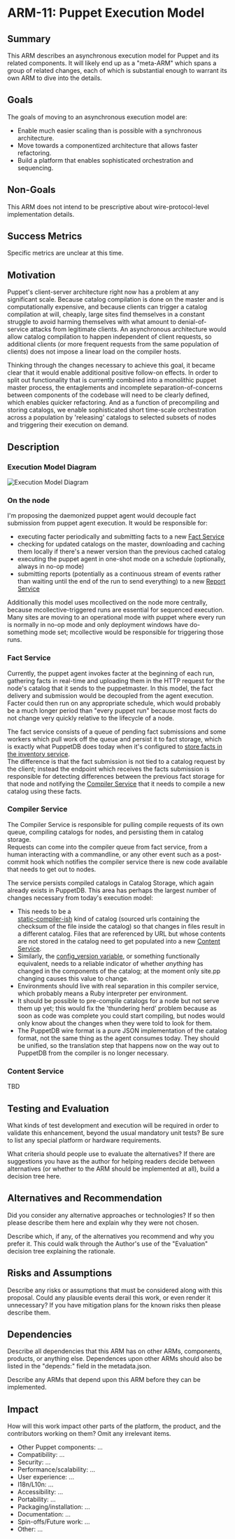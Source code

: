 ARM-11: Puppet Execution Model
==============================

Summary
-------

This ARM describes an asynchronous execution model for Puppet and its
related components. It will likely end up as a "meta-ARM" which spans
a group of related changes, each of which is substantial enough to 
warrant its own ARM to dive into the details.

Goals
-----

The goals of moving to an asynchronous execution model are:

* Enable much easier scaling than is possible with a synchronous architecture.
* Move towards a componentized architecture that allows faster refactoring.
* Build a platform that enables sophisticated orchestration and sequencing.

Non-Goals
---------

This ARM does not intend to be prescriptive about wire-protocol-level
implementation details.

Success Metrics
---------------

Specific metrics are unclear at this time.

Motivation
----------

Puppet's client-server architecture right now has a problem at any significant 
scale.  Because catalog compilation is done on the master and is 
computationally expensive, and because clients can trigger a catalog 
compilation at will, cheaply, large sites find themselves in a constant 
struggle to avoid harming themselves with what amount to denial-of-service 
attacks from legitimate clients. An asynchronous architecture would allow 
catalog compilation to happen independent of client requests, so additional 
clients (or more frequent requests from the same population of clients) does 
not impose a linear load on the compiler hosts.

Thinking through the changes necessary to achieve this goal, it became clear 
that it would enable additional positive follow-on effects. In order to split 
out functionality that is currently combined into a monolithic puppet master 
process, the entaglements and incomplete separation-of-concerns between 
components of the codebase will need to be clearly defined, which enables 
quicker refactoring. And as a function of precompiling and storing catalogs, 
we enable sophisticated short time-scale orchestration across a population by 
'releasing' catalogs to selected subsets of nodes and triggering their 
execution on demand.

Description
-----------

### Execution Model Diagram

![Execution Model Diagram](arm-11-execution_model_diagram.png)

### On the node

I'm proposing the daemonized puppet agent would decouple fact submission from 
puppet agent execution. It would be responsible for:

* executing facter periodically and submitting facts to a new [Fact 
  Service](#description_fact_service) 
* checking for updated catalogs on the master, downloading and caching them 
  locally if there's a newer version than the previous cached catalog
* executing the puppet agent in one-shot mode on a schedule (optionally, 
  always in no-op mode)
* submitting reports (potentially as a continuous stream of events rather than 
  waiting until the end of the run to send everything) to a new [Report 
  Service](#description_report_service)

Additionally this model uses mcollectived on the node more centrally, because 
mcollective-triggered runs are essential for sequenced execution. Many sites 
are moving to an operational mode with puppet where every run is normally in 
no-op mode and only deployment windows have do-something mode set; mcollective 
would be responsible for triggering those runs.

### <a name="description_fact_service">Fact Service</a>

Currently, the puppet agent invokes facter at the beginning of each run, 
gathering facts in real-time and uploading them in the HTTP request for the 
node's catalog that it sends to the puppetmaster. In this model, the fact 
delivery and submission would be decoupled from the agent execution. Facter 
could then run on any appropriate schedule, which would probably be a much 
longer period than "every puppet run" because most facts do not change very 
quickly relative to the lifecycle of a node. 

The fact service consists of a queue of pending fact submissions and some 
workers which pull work off the queue and persist it to fact storage, which is 
exactly what PuppetDB does today when it's configured to [store facts in the 
inventory service](http://docs.puppetlabs.com/puppetdb/1.1/connect_puppet_master.html).  
The difference is that the fact submission is not tied to a catalog request by 
the client; instead the endpoint which receives the facts submission is 
responsible for detecting differences between the previous fact storage for 
that node and notifying the [Compiler Service](#description_compiler_service) 
that it needs to compile a new catalog using these facts.

### <a name="description_compiler_service">Compiler Service</a>
 
The Compiler Service is responsible for pulling compile requests of its own 
queue, compiling catalogs for nodes, and persisting them in catalog storage.  
Requests can come into the compiler queue from fact service, from a human 
interacting with a commandline, or any other event such as a post-commit hook 
which notifies the compiler service there is new code available that needs to 
get out to nodes.

The service persists compiled catalogs in Catalog Storage, which again already 
exists in PuppetDB. This area has perhaps the largest number of changes 
necessary from today's execution model:

* This needs to be a  
  [static-compiler-ish](http://projects.puppetlabs.com/issues/6873) kind of 
  catalog (sourced urls containing the checksum of the file inside the catalog) 
  so that changes in files result in a different catalog. Files that are 
  referenced by URL but whose contents are not stored in the catalog need to 
  get populated into a new [Content Service](#description_content_service).
* Similarly, the [config_version 
  variable](https://github.com/puppetlabs/puppet/blob/master/lib/puppet/defaults.rb#L334-L340), 
  or something functionally equivalent, needs to a reliable indicator of 
  whether _anything_ has changed in the components of the catalog; at the 
  moment only site.pp changing causes this value to change.
* Environments should live with real separation in this compiler service, which 
  probably means a Ruby interpreter per environment.
* It should be possible to pre-compile catalogs for a node but not serve them 
  up yet; this would fix the 'thundering herd' problem because as soon as code 
  was complete you could start compiling, but nodes would only know about the 
  changes when they were told to look for them.
* The PuppetDB wire format is a pure JSON implementation of the catalog format, 
  not the same thing as the agent consumes today. They should be unified, so 
  the translation step that happens now on the way out to PuppetDB from the 
  compiler is no longer necessary.

### <a name="description_content_service">Content Service</a>

TBD

Testing and Evaluation
----------------------

What kinds of test development and execution will be required in order
to validate this enhancement, beyond the usual mandatory unit tests?
Be sure to list any special platform or hardware requirements.

What criteria should people use to evaluate the alternatives? If
there are suggestions you have as the author for helping readers
decide between alternatives (or whether to the ARM should be 
implemented at all), build a decision tree here.

Alternatives and Recommendation
-------------------------------

Did you consider any alternative approaches or technologies?  If so
then please describe them here and explain why they were not chosen.

Describe which, if any, of the alternatives you recommend and why
you prefer it. This could walk through the Author's use of the
"Evaluation" decision tree explaining the rationale.


Risks and Assumptions
---------------------

Describe any risks or assumptions that must be considered along with
this proposal.  Could any plausible events derail this work, or even
render it unnecessary?  If you have mitigation plans for the known
risks then please describe them.

Dependencies
------------

Describe all dependencies that this ARM has on other ARMs, components,
products, or anything else.  Dependences upon other ARMs should also
be listed in the "depends:" field in the metadata.json.

Describe any ARMs that depend upon this ARM before they can be implemented.

Impact
------

How will this work impact other parts of the platform, the product,
and the contributors working on them?  Omit any irrelevant items.

- Other Puppet components: ...
- Compatibility: ...
- Security: ...
- Performance/scalability: ...
- User experience: ...
- I18n/L10n: ...
- Accessibility: ...
- Portability: ...
- Packaging/installation: ...
- Documentation: ...
- Spin-offs/Future work: ...
- Other: ...
